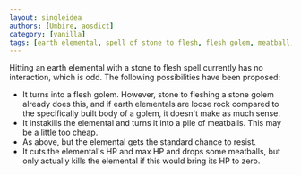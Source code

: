 ```yaml
---
layout: singleidea
authors: [Umbire, aosdict]
category: [vanilla]
tags: [earth elemental, spell of stone to flesh, flesh golem, meatball, monster magic resistance]
---
```

Hitting an earth elemental with a stone to flesh spell currently has no
interaction, which is odd. The following possibilities have been proposed:
* It turns into a flesh golem. However, stone to fleshing a stone golem already
  does this, and if earth elementals are loose rock compared to the specifically
  built body of a golem, it doesn't make as much sense.
* It instakills the elemental and turns it into a pile of meatballs. This may be
  a little too cheap.
* As above, but the elemental gets the standard chance to resist.
* It cuts the elemental's HP and max HP and drops some meatballs, but only
  actually kills the elemental if this would bring its HP to zero.
